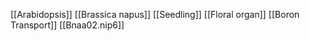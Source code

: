 [[Arabidopsis]]
[[Brassica napus]]
[[Seedling]]
[[Floral organ]]
[[Boron Transport]]
[[Bnaa02.nip6]]
